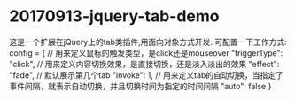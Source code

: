 # 20170913-jquery-tab-demo
这是一个扩展在jQuery上的tab类插件,用面向对象方式开发.
可配置一下工作方式:
config = {
//        用来定义鼠标的触发类型，是click还是mouseover
            "triggerType": "click",
//        用来定义内容切换效果，是直接切换，还是淡入淡出的效果
            "effect": "fade",
//        默认展示第几个tab
            "invoke": 1,
//        用来定义tab的自动切换，当指定了事件间隔，就表示自动切换，并且切换时间为指定的时间间隔
            "auto": false
        }